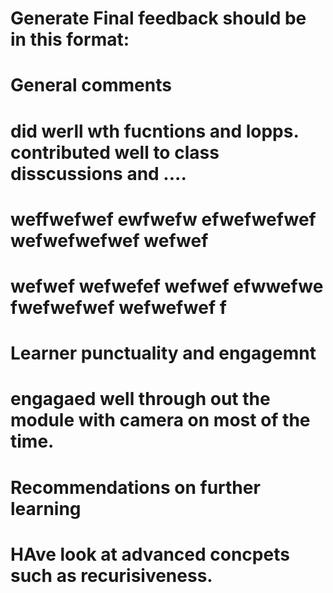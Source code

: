 # Generate Final feedback should be in this format:

# General comments
# <Steve> did werll wth fucntions and lopps. contributed well to class disscussions and ....
# weffwefwef ewfwefw efwefwefwef wefwefwefwef wefwef
# wefwef wefwefef wefwef efwwefwe fwefwefwef wefwefwef f
#
# Learner punctuality and engagemnt
# <Steve> engagaed well through out the module with camera on most of the time.
#
# Recommendations on further learning
# HAve look at advanced concpets such as recurisiveness.
